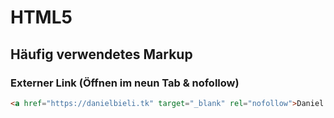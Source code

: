 # HTML5

## Häufig verwendetes Markup

### Externer Link (Öffnen im neun Tab & nofollow)
```html
<a href="https://danielbieli.tk" target="_blank" rel="nofollow">Daniel Bieli</a>
```
